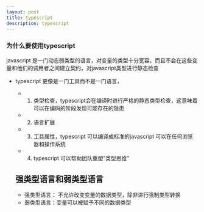 ```yaml
---
layout: post
title: typescript
description: typescript
---
```


### 为什么要使用typescript
javascript 是一门动态弱类型的语言，对变量的类型十分宽容，而且不会在这些变量和他们的调用者之间建立契约，对javascript类型进行静态检查

- typescript 更像是一门工具而不是一门语言，
  - 1. 类型检查，typescript会在编译时进行严格的静态类型检查，这意味着可以在编码的阶段发现可能存在的隐患
  - 2. 语言扩展
  - 3. 工具属性，typescript 可以编译成标准的javascript 可以在任何浏览器和操作系统

  - 4. typescript 可以帮助团队重塑“类型思维”

  ## 强类型语言和弱类型语言
  - 强类型语言： 不允许改变变量的数据类型，除非进行强制类型转换
  - 弱类型语言：变量可以被赋予不同的数据类型

  